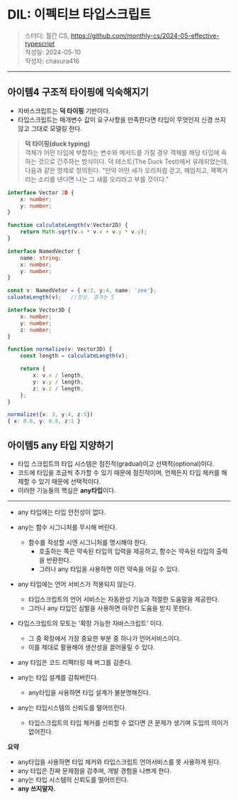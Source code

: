 # DIL: 이펙티브 타입스크립트

> 스터디: 월간 CS, https://github.com/monthly-cs/2024-05-effective-typescript  
> 작성일: 2024-05-10  
> 작성자: chasura416

---

## 아이템4 구조적 타이핑에 익숙해지기

- 자바스크립트는 **덕 타이핑** 기반이다. 
- 타입스크립트는 매개변수 값이 요구사항을 만족한다면 타입이 무엇인지 신경 쓰지 않고 그대로 모델링 한다.


> **덕 타이핑(duck typing)**  
객체가 어떤 타입에 부합하는 변수와 메서드를 가질 경우 객체를 해당 타입에 속하는 것으로 간주하는 방식이다. 덕 테스트(The Duck Test)에서 유래되었는데, 다음과 같은 명제로 정의된다. "만약 어떤 새가 오리처럼 걷고, 헤엄치고, 꽥꽥거리는 소리를 낸다면 나는 그 새를 오리라고 부를 것이다."

```typescript
interface Vector 2D {
    x: number;
    y: number;
}

function calculateLength(v:Vector2D) {
    return Math.sqrt(v.x * v.x + v.y * v.y);
}

interface NamedVector {
    name: string;
    x: number;
    y: number;
}

const v: NamedVetor = { x:3, y;4, name: 'zee'};
caluateLength(v);   //정상, 결과는 5
``` 


```typescript
interface Vector3D {
    x: number;
    y: number;
    z: number;
}

function normalize(v: Vector3D) {
    const length = calculateLength(v);

    return {
        x: v.x / length,
        y: v.y / length,
        z: v.z / length,
    };
}

normalize({x: 3, y:4, z:5})
{ x: 0.6, y: 0.8, z:1 }
```



## 아이템5 any 타입 지양하기

- 타입 스크립트의 타입 시스템은 점진적(gradual)이고 선택적(optional)이다.
- 코드에 타입을 조금씩 추가할 수 있기 때문에 점진적이며, 언제든지 타입 체커를 해제할 수 있기 때문에 선택적이다.
- 이러한 기능들의 핵심은 **any타입**이다.

---

- any 타입에는 타입 안전성이 없다.
- any는 함수 시그니처를 무시해 버린다.
  - 함수를 작성할 시엔 시그니처를 명시해야 한다. 
    - 호출하는 쪽은 약속된 타입의 입력을 제공하고, 함수는 약속된 타입의 출력을 반환한다.
    - 그러나 any 타입을 사용하면 이런 약속을 어길 수 있다.
  
- any 타입에는 언어 서비스가 적용되지 않는다. 
  - 타입스크립트의 언어 서비스는 자동완성 기능과 적절한 도움말을 제공한다.
  - 그러나 any 타입인 심벌을 사용하면 아무런 도움을 받지 못한다.

- 타입스크립트의 모토는 '확장 가능한 자바스크립트' 이다.
  - 그 중 확장에서 가장 중요한 부분 중 하나가 언어서비스이다.
  - 이를 제대로 활용해야 생산성을 끌어올릴 수 있다.

- any 타입은 코드 리팩터링 때 버그를 감춘다.
- any는 타입 설계를 감춰버린다.
  - any타입을 사용하면 타입 설계가 불분명해진다. 
- any는 타입시스템의 신뢰도를 떨어뜨린다.
  - 타입스크립트의 타입 체커를 신뢰할 수 없다면 큰 문제가 생기며 도입의 의미가 없어진다.


**요약**
 - any타입을 사용하면 타입 체커와 타입스크립트 언어서비스를 못 사용하게 된다.
 - any 타입은 진짜 문제점을 감추며, 개발 경험을 나쁘게 한다.
 - any는 타입 시스템의 신뢰도를 떨어뜨린다.
 - **any 쓰지말자.**